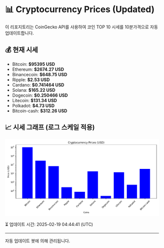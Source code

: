 
# 📊 Cryptocurrency Prices (Updated)

이 리포지토리는 CoinGecko API를 사용하여 코인 TOP 10 시세를 10분가격으로 자동 업데이트합니다.

## 💰 현재 시세
- Bitcoin: **$95395 USD**
- Ethereum: **$2674.27 USD**
- Binancecoin: **$648.75 USD**
- Ripple: **$2.53 USD**
- Cardano: **$0.741464 USD**
- Solana: **$165.22 USD**
- Dogecoin: **$0.250466 USD**
- Litecoin: **$131.34 USD**
- Polkadot: **$4.73 USD**
- Bitcoin-cash: **$312.26 USD**

## 📈 시세 그래프 (로그 스케일 적용)
![Crypto Prices](crypto_prices.png)

⏳ 업데이트 시간: 2025-02-19 04:44:41 (UTC)

---
자동 업데이트 봇에 의해 관리됩니다.
